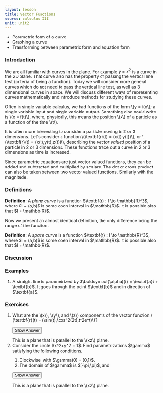 ```yaml
---
layout: lesson
title: Vector Functions
course: calculus-III
unit: unit2
---
```


- Parametric form of a curve
- Graphing a curve
- Transforming between parametric form and equation form

### Introduction
We are all familiar with curves in the plane. For example $y = x^2$ is a curve in the 2D plane. That curve also has the property of passing the vertical line test (criteria of being a function). Today we will consider more general curves which do not need to pass the vertical line test, as well as 3 dimensional curves in space. We will discuss different ways of representing curves mathematically and introduce methods for studying these curves.

Often in single variable calculus, we had functions of the form \\(y = f(x\\); a single variable input and single variable output. Something else could write is \\(x = f(t)\\), where, physically, this means the position \\(x\\) of a particle as a function of the time \\(t\\). 

<!--- (make javascript of particle moving) --->

It is often more interesting to consider a particle moving in 2 or 3 dimensions. Let's consider a function \\(\textbf{r}(t) = (x(t),y(t))\\), or \\(\textbf{r}(t) = (x(t),y(t),z(t))\\), describing the *vector valued* position of a particle in 2 or 3 dimensions. These functions trace out a curve in 2 or 3 dimensions as time is increased.

<!--- (make javascript of particle moving) --->

Since parametric equations are just vector valued functions, they can be added and subtracted and multiplied by scalars. The dot or cross product can also be taken between two vector valued functions. Similarly with the magnitude. 

### Definitions
<div class = "definition"> <b>Definition</b>: A <i>plane curve</i> is a function $\textbf{r} : I \to \mathbb{R}^2$, where $I = (a,b)$ is some open interval in $\mathbb{R}$. It is possible also that $I = \mathbb{R}$. </div>

Now we present an almost identical definition, the only difference being the range of the function.

<div class = "definition"> <b>Definition</b>: A <i>space curve</i> is a function $\textbf{r} : I \to \mathbb{R}^3$, where $I = (a,b)$ is some open interval in $\mathbb{R}$. It is possible also that $I = \mathbb{R}$. </div>

### Discussion

### Examples
<ol>
<li> A straight line is parametrized by $\boldsymbol{\alpha}(t) = \textbf{a}t + \textbf{b}$. It goes through the point $\textbf{b}$ and in direction of $\textbf{a}$. </li>
</ol>

### Exercises

<ol>
<li> <div> What are the \(x\), \(y\), and \(z\) components of the vector function \(\textbf{r}(t) = (\sin(t),\cos^2(2t),t^2e^t)\)? </div>

<button onclick="myFunction('answer1')" class="answerButton">Show Answer</button>
<div  id="answer1" class="answer">
This is a plane that is parallel to the \(xz\) plane. 
</div> </li>
<li> <div> Consider the circle $x^2+y^2 = 1$. Find parametrizations $\gamma$ satisfying the following conditions.
<ol "type=a">
<li> Clockwise, with $\gamma(0) = (0,1)$.
<li> The domain of $\gamma$ is $(-\pi,\pi)$, and 
</ol></div>

<button onclick="myFunction('answer2')" class="answerButton">Show Answer</button>
<div  id="answer2" class="answer">
This is a plane that is parallel to the \(xz\) plane. 
</div> </li>
</ol>
